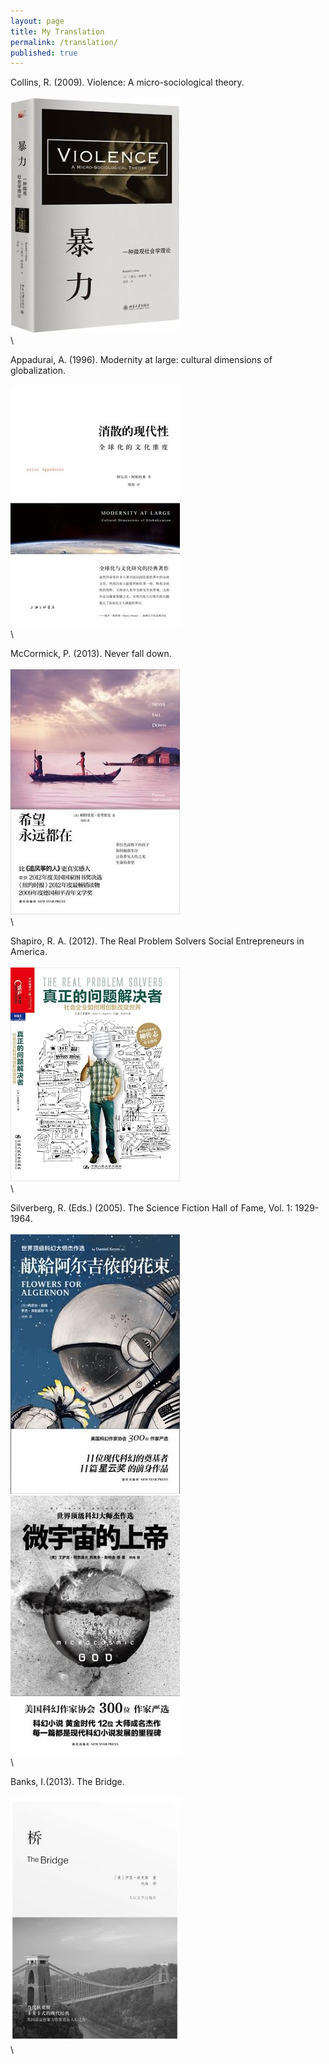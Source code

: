 ```yaml
---
layout: page
title: My Translation
permalink: /translation/
published: true
---
```

Collins, R. (2009). Violence: A micro-sociological theory.   
\
![](/images/violence.jpg)   
\

Appadurai, A. (1996). Modernity at large: cultural dimensions of globalization.   
\
![](/images/modernity.jpg)  
\

McCormick, P. (2013). Never fall down.    
\
![](/images/hope.jpg)  
\

Shapiro, R. A. (2012). The Real Problem Solvers Social Entrepreneurs in America.   
\
![](/images/problem.jpg)   
\

Silverberg, R. (Eds.) (2005). The Science Fiction Hall of Fame, Vol. 1: 1929-1964.   
\
![](/images/flowers.jpg)
![](/images/god.jpg)   
\

Banks, I.(2013). The Bridge.  
\
![](/images/bridge.jpg)  
\

